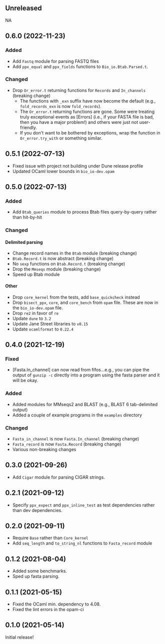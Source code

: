 ## Unreleased

NA

## 0.6.0 (2022-11-23)

### Added

- Add `Fastq` module for parsing FASTQ files
- Add `ppx_equal` and `ppx_fields` functions to `Bio_io.Btab.Parsed.t`.

### Changed

- Drop `Or_error.t` returning functions for `Records` and `In_channels` (breaking change)
  - The functions with `_exn` suffix have now become the default (e.g., `fold_records_exn` is now `fold_records`).
  - The `Or_error.t` returning functions are gone. Some were treating truly exceptional events as [Errors] (i.e., if your FASTA file is bad, then you have a major problem!) and others were just not user-friendly.
  - If you don't want to be bothered by exceptions, wrap the function in `Or_error.try_with` or something similar.

## 0.5.1 (2022-07-13)

- Fixed issue with project not building under Dune release profile
- Updated OCaml lower bounds in `bio_io-dev.opam`

## 0.5.0 (2022-07-13)

### Added

- Add `Btab_queries` module to process Btab files query-by-query rather than hit-by-hit

### Changed

#### Delimited parsing

- Change record names in the `Btab` module (breaking change)
- `Btab.Record.t` is now abstract (breaking change)
- No `sexp` functions on `Btab.Record.t` (breaking change)
- Drop the `Mmseqs` module (breaking change)
- Speed up Btab module

#### Other

- Drop `core_kernel` from the tests, add `base_quickcheck` instead
- Drop `bisect_ppx`, `core`, and `core_bench` from `opam` file. These are now in the `bio_io-dev.opam` file.
- Drop `re2` in favor of `re`
- Update `dune` to `3.2`
- Update Jane Street libraries to `v0.15`
- Update `ocamlformat` to `0.22.4`

## 0.4.0 (2021-12-19)

### Fixed

- [Fasta.In_channel] can now read from fifos...e.g., you can pipe the output of `gunzip -c` directly into a program using the fasta parser and it will be okay.

### Added

- Added modules for MMseqs2 and BLAST (e.g., BLAST 6 tab-delimited output)
- Added a couple of example programs in the `examples` directory

### Changed

- `Fasta_in_channel` is now `Fasta.In_channel` (breaking change)
- `Fasta_record` is now `Fasta.Record` (breaking change)
- Various non-breaking changes

## 0.3.0 (2021-09-26)

- Add `Cigar` module for parsing CIGAR strings.

## 0.2.1 (2021-09-12)

- Specify `ppx_expect` and `ppx_inline_test` as test dependencies rather than dev dependencies.

## 0.2.0 (2021-09-11)

- Require `Base` rather than `Core_kernel`
- Add `seq_length` and `to_string_nl` functions to `Fasta_record` module

## 0.1.2 (2021-08-04)

- Added some benchmarks.
- Sped up fasta parsing.

## 0.1.1 (2021-05-15)

- Fixed the OCaml min. dependency to 4.08.
- Fixed the lint errors in the opam-ci

## 0.1.0 (2021-05-14)

Initial release!

